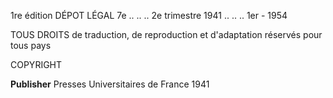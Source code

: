 1re édition DÉPOT LÉGAL
7e .. .. .. 2e trimestre 1941
.. .. .. 1er - 1954

TOUS DROITS
de traduction, de reproduction et d'adaptation
réservés pour tous pays

COPYRIGHT

**Publisher**
Presses Universitaires de France 1941
